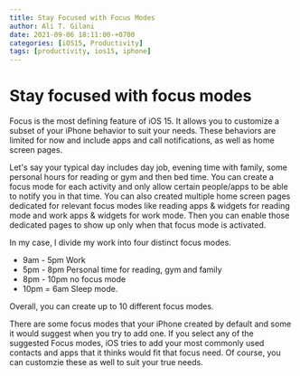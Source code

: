 ```yaml
---
title: Stay Focused with Focus Modes
author: Ali T. Gilani
date: 2021-09-06 18:11:00-+0700
categories: [iOS15, Productivity]
tags: [productivity, ios15, iphone]
---
```


# Stay focused with focus modes
Focus is the most defining feature of iOS 15. It allows you to customize a subset of your iPhone behavior to suit your needs. 
These behaviors are limited for now and include apps and call notifications, as well as home screen pages.  

Let's say your typical day includes day job, evening time with family, some personal hours for reading or gym and then bed time.
You can create a focus mode for each activity and only allow certain people/apps to be able to notify you in that time.
You can also created multiple home screen pages dedicated for relevant focus modes like reading apps & widgets for reading mode and work apps & widgets for work mode.
Then you can enable those dedicated pages to show up only when that focus mode is activated.


In my case, I divide my work into four distinct focus modes. 
- 9am - 5pm Work
- 5pm - 8pm Personal time for reading, gym and family
- 8pm - 10pm no focus mode
- 10pm = 6am Sleep mode.

Overall, you can create up to 10 different focus modes.  

There are some focus modes that your iPhone created by default and some it would suggest when you try to add one. 
If you select any of the suggested Focus modes, iOS tries to add your most commonly used contacts and apps that it thinks would fit that focus need. 
Of course, you can customzie these as well to suit your true needs.

